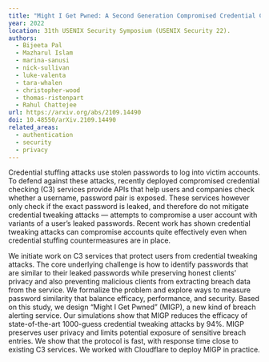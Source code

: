 ```yaml
---
title: "Might I Get Pwned: A Second Generation Compromised Credential Checking Service"
year: 2022
location: 31th USENIX Security Symposium (USENIX Security 22).
authors:
  - Bijeeta Pal
  - Mazharul Islam
  - marina-sanusi
  - nick-sullivan
  - luke-valenta
  - tara-whalen
  - christopher-wood
  - thomas-ristenpart
  - Rahul Chattejee
url: https://arxiv.org/abs/2109.14490
doi: 10.48550/arXiv.2109.14490
related_areas:
  - authentication
  - security
  - privacy
---
```


Credential stuffing attacks use stolen passwords to log into victim accounts. To defend against these attacks, recently deployed compromised credential checking (C3) services provide APIs that help users and companies check whether a username, password pair is exposed. These services however only check if the exact password is leaked, and therefore do not mitigate credential tweaking attacks — attempts to compromise a user account with variants of a user’s leaked passwords. Recent work has shown credential tweaking attacks can compromise accounts quite effectively even when credential stuffing countermeasures are in place.

We initiate work on C3 services that protect users from credential tweaking attacks. The core underlying challenge is how to identify passwords that are similar to their leaked passwords while preserving honest clients’ privacy and also preventing malicious clients from extracting breach data from the service. We formalize the problem and explore ways to measure password similarity that balance efficacy, performance, and security. Based on this study, we design “Might I Get Pwned” (MIGP), a new kind of breach alerting service. Our simulations show that MIGP reduces the efficacy of state-of-the-art 1000-guess credential tweaking attacks by 94%.  MIGP preserves user privacy and limits potential exposure of sensitive breach entries. We show that the protocol is fast, with response time close to existing C3 services. We worked with Cloudflare to deploy MIGP in practice.
